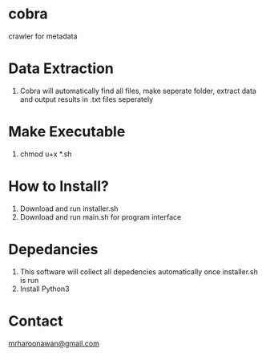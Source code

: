 # cobra
crawler for metadata

# Data Extraction
1. Cobra will automatically find all files, make seperate folder, extract data and output results in .txt files seperately

# Make Executable
1. chmod u+x *.sh

# How to Install?
1. Download and run installer.sh
2. Download and run main.sh for program interface

# Depedancies
1. This software will collect all depedencies automatically once installer.sh is run
1. Install Python3

# Contact
mrharoonawan@gmail.com
